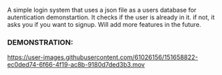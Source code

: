 
A simple login system that uses a json file as a users database for autentication demonstartion. It checks if the user is already in it. if not, it asks you if you want to signup.
Will add more features in the future.

### DEMONSTRATION:

https://user-images.githubusercontent.com/61026156/151658822-ec0ded74-6f66-4f19-ac8b-9180d7ded3b3.mov

